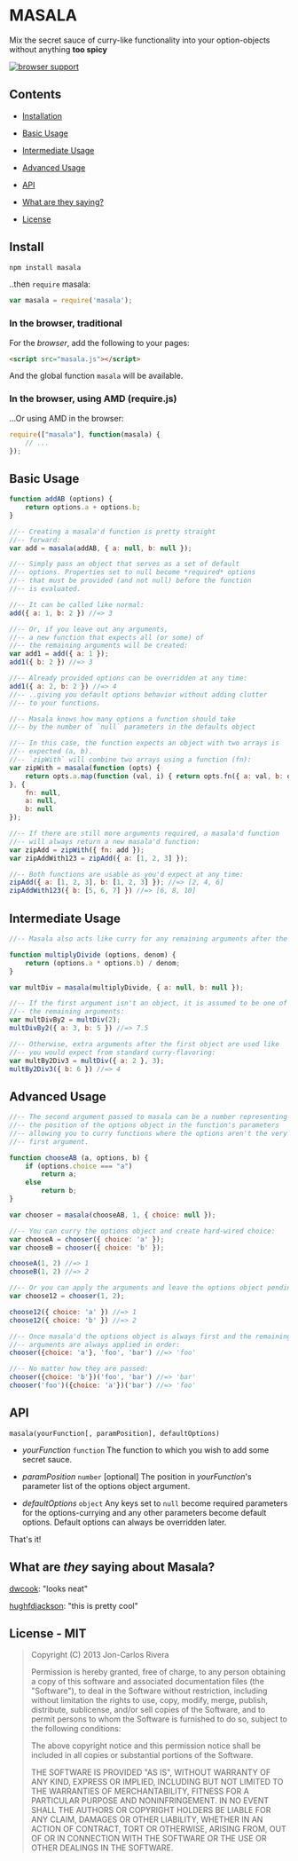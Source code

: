 # MASALA

Mix the secret sauce of curry-like functionality into your option-objects without anything **too spicy**

[![browser support](https://ci.testling.com/imbcmdth/masala.png)](https://ci.testling.com/imbcmdth/masala)

## Contents

* [Installation](#install)

* [Basic Usage](#basic-usage)

* [Intermediate Usage](#intermediate-usage)

* [Advanced Usage](#advanced-usage)

* [API](#api)

* [What are they saying?](#what-are-they-saying-about-masala)

* [License](#license---mit)

## Install

````bash
npm install masala
````

..then `require` masala:

````javascript
var masala = require('masala');
````

### In the browser, traditional

For the *browser*, add the following to your pages:

````html
<script src="masala.js"></script>
````

And the global function `masala` will be available.

### In the browser, using AMD (require.js)

...Or using AMD in the browser:

````javascript
require(["masala"], function(masala) {
	// ...
});
````

## Basic Usage

```javascript
function addAB (options) {
	return options.a + options.b;
}

//-- Creating a masala'd function is pretty straight
//-- forward:
var add = masala(addAB, { a: null, b: null });

//-- Simply pass an object that serves as a set of default
//-- options. Properties set to null become *required* options
//-- that must be provided (and not null) before the function
//-- is evaluated.

//-- It can be called like normal:
add({ a: 1, b: 2 }) //=> 3

//-- Or, if you leave out any arguments,
//-- a new function that expects all (or some) of
//-- the remaining arguments will be created:
var add1 = add({ a: 1 });
add1({ b: 2 }) //=> 3

//-- Already provided options can be overridden at any time:
add1({ a: 2, b: 2 }) //=> 4
//-- ..giving you default options behavior without adding clutter
//-- to your functions.

//-- Masala knows how many options a function should take
//-- by the number of `null` parameters in the defaults object

//-- In this case, the function expects an object with two arrays is
//-- expected (a, b).
//-- `zipWith` will combine two arrays using a function (fn):
var zipWith = masala(function (opts) {
	return opts.a.map(function (val, i) { return opts.fn({ a: val, b: opts.b[i] }) });
}, {
	fn: null,
	a: null,
	b: null
});

//-- If there are still more arguments required, a masala'd function
//-- will always return a new masala'd function:
var zipAdd = zipWith({ fn: add });
var zipAddWith123 = zipAdd({ a: [1, 2, 3] });

//-- Both functions are usable as you'd expect at any time:
zipAdd({ a: [1, 2, 3], b: [1, 2, 3] }); //=> [2, 4, 6]
zipAddWith123({ b: [5, 6, 7] }) //=> [6, 8, 10]
```

## Intermediate Usage

```javascript
//-- Masala also acts like curry for any remaining arguments after the options

function multiplyDivide (options, denom) {
	return (options.a * options.b) / denom;
}

var multDiv = masala(multiplyDivide, { a: null, b: null });

//-- If the first argument isn't an object, it is assumed to be one of
//-- the remaining arguments:
var multDivBy2 = multDiv(2);
multDivBy2({ a: 3, b: 5 }) //=> 7.5

//-- Otherwise, extra arguments after the first object are used like
//-- you would expect from standard curry-flavoring:
var multBy2Div3 = multDiv({ a: 2 }, 3);
multBy2Div3({ b: 6 }) //=> 4
````

## Advanced Usage

```javascript
//-- The second argument passed to masala can be a number representing
//-- the position of the options object in the function's parameters
//-- allowing you to curry functions where the options aren't the very
//-- first argument.

function chooseAB (a, options, b) {
	if (options.choice === "a")
		return a;
	else
		return b;
}

var chooser = masala(chooseAB, 1, { choice: null });

//-- You can curry the options object and create hard-wired choice:
var chooseA = chooser({ choice: 'a' });
var chooseB = chooser({ choice: 'b' });

chooseA(1, 2) //=> 1
chooseB(1, 2) //=> 2

//-- Or you can apply the arguments and leave the options object pending:
var choose12 = chooser(1, 2);

choose12({ choice: 'a' }) //=> 1
choose12({ choice: 'b' }) //=> 2

//-- Once masala'd the options object is always first and the remaining
//-- arguments are always applied in order:
chooser({choice: 'a'}, 'foo', 'bar') //=> 'foo'

//-- No matter how they are passed:
chooser({choice: 'b'})('foo', 'bar') //=> 'bar'
chooser('foo')({choice: 'a'})('bar') //=> 'foo'
````

## API

`masala(yourFunction[, paramPosition], defaultOptions)`

* *yourFunction* `function` The function to which you wish to add some secret sauce.

* *paramPosition* `number` [optional] The position in *yourFunction*'s parameter list of the options object argument.

* *defaultOptions* `object` Any keys set to `null` become required parameters for the options-currying and any other parameters become default options. Default options can always be overridden later.

That's it!

## What are *they* saying about Masala?

[dwcook](https://github.com/dwcook/): "looks neat"

[hughfdjackson](https://github.com/hughfdjackson/): "this is pretty cool"

## License - MIT

> Copyright (C) 2013 Jon-Carlos Rivera
> 
> Permission is hereby granted, free of charge, to any person obtaining a copy of this software and associated documentation files (the "Software"), to deal in the Software without restriction, including without limitation the rights to use, copy, modify, merge, publish, distribute, sublicense, and/or sell copies of the Software, and to permit persons to whom the Software is furnished to do so, subject to the following conditions:
>
> The above copyright notice and this permission notice shall be included in all copies or substantial portions of the Software.
>
> THE SOFTWARE IS PROVIDED "AS IS", WITHOUT WARRANTY OF ANY KIND, EXPRESS OR IMPLIED, INCLUDING BUT NOT LIMITED TO THE WARRANTIES OF MERCHANTABILITY, FITNESS FOR A PARTICULAR PURPOSE AND NONINFRINGEMENT. IN NO EVENT SHALL THE AUTHORS OR COPYRIGHT HOLDERS BE LIABLE FOR ANY CLAIM, DAMAGES OR OTHER LIABILITY, WHETHER IN AN ACTION OF CONTRACT, TORT OR OTHERWISE, ARISING FROM, OUT OF OR IN CONNECTION WITH THE SOFTWARE OR THE USE OR OTHER DEALINGS IN THE SOFTWARE.
